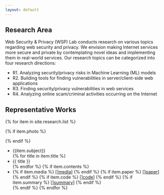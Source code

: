 ```yaml
---
layout: default
---
```


## Research Area
Web Security & Privacy (WSP) Lab  conducts research on various topics regarding web 
security and privacy. We envision making Internet services more secure and private
by contemplating novel ideas and implementing them in real-world services.
Our research topics can be categorized into four research directions:

- R1. Analyzing security/privacy risks in Machine Learning (ML) models
- R2. Building tools for finding vulnerabilities in server/client-side web applications
- R3. Finding security/privacy vulnerabilities in web services
- R4. Analyzing online scam/criminal activities  occurring on the Internet

## Representative Works
{% for item in site.research.list %}

  {% if item.photo %}
    <div class="photo"
         style="background:url({{item.photo}}) left no-repeat; background-size:contain;">
  {% endif %}
  <ul>
    <li> {{item.subject}} </li>
    {% for title in item.title %}
    <li>{{ title }}</li>
    {% endfor %}
    {% if item.contents %}
    <li>
      {% if item.media %}
      [<a href="{{ item.media }}">]media</a>]
      {% endif %}
      {% if item.paper %}
      [<a href="{{ item.paper }}">]paper</a>]
      {% endif %}
      {% if item.code %}
      [<a href="{{ item.code }}">]code</a>]
      {% endif %}
      {% if item.summary %}
      [<a href="{{ item.summary }}">]summary</a>]
      {% endif %}
    </li>
  {% endif %}
{% endfor %}

<!--
<div class="posts">
  {% for post in site.posts %}
    <article class="post">
-->
<!--
      <h3><a href="{{ site.baseurl }}{{ post.url }}">{{ post.title }}</a></h3>
      <div class="entry">
        {{ post.excerpt }}
      </div>
-->
<!--
      <a href="{{ site.baseurl }}{{ post.url }}" class="read-more">Read More</a>
      -->
<!--
    </article>
  {% endfor %}
</div>
-->

